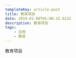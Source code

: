 ```yaml
---
templateKey: article-post
title: 教育项目
date: 2019-01-08T05:08:15.622Z
description: 教育项目
tags:
    - 应用
    - 教育
---
```


教育项目
